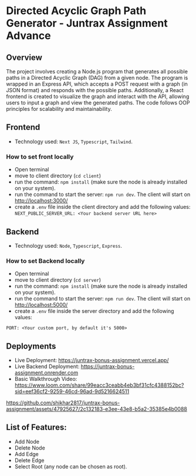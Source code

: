 # Directed Acyclic Graph Path Generator - Juntrax Assignment Advance

## Overview
The project involves creating a Node.js program that generates all possible paths in a Directed Acyclic Graph (DAG) from a given node. The program is wrapped in an Express API, which accepts a POST request with a graph (in JSON format) and responds with the possible paths. Additionally, a React frontend is created to visualize the graph and interact with the API, allowing users to input a graph and view the generated paths. The code follows OOP principles for scalability and maintainability.

## Frontend

-   Technology used: `Next JS`, `Typescript`, `Tailwind`.

### How to set front locally

-   Open terminal
-   move to client directory (`cd client`)
-   run the command: `npm install` (make sure the node is already installed on your system).
-   run the command to start the server: `npm run dev`. The client will start on [http://localhost:3000/](http://localhost:3000/)
-   create a `.env` file inside the client directory and add the following values:
    `NEXT_PUBLIC_SERVER_URL: <Your backend server URL here>`

## Backend

-   Technology used: `Node`, `Typescript`, `Express`.

### How to set Backend locally

-   Open terminal
-   move to client directory (`cd server`)
-   run the command: `npm install` (make sure the node is already installed on your system).
-   run the command to start the server: `npm run dev`. The client will start on [http://localhost:5000/](http://localhost:5000/)
-   create a `.env` file inside the server directory and add the following values:

```
PORT: <Your custom port, by default it's 5000>
```


## Deployments

-   Live Deployment: https://juntrax-bonus-assignment.vercel.app/
-   Live Backend Deployment: https://juntrax-bonus-assignment.onrender.com
-   Basic Walkthrough Video: https://www.loom.com/share/99eacc3ceabb4eb3bf31cfc4388152bc?sid=eef36cf2-9259-46cd-96ad-9d5216624511



https://github.com/shikhar2817/juntrax-bonus-assignment/assets/47925627/2c132183-e3ee-43e8-b5a2-35385e4b0088



## List of Features:

-   Add Node
-   Delete Node
-   Add Edge
-   Delete Edge
-   Select Root (any node can be chosen as root).

